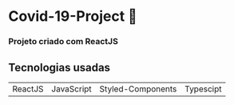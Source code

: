 # Covid-19-Project 🦠

### Projeto criado com ReactJS 



## Tecnologias usadas

<table>
<tr>
<td>
ReactJS
</td>
  <td>
JavaScript
</td>
  <td>
Styled-Components
</td>
<td>
Typescipt
</td>
</tr>
</table>



